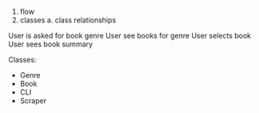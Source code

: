 1. flow
2. classes 
    a. class relationships

User is asked for book genre
User see books for genre
User selects book
User sees book summary

Classes:
- Genre
- Book
- CLI
- Scraper



